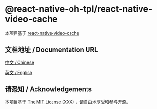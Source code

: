 # @react-native-oh-tpl/react-native-video-cache
本项目基于 [react-native-video-cache](https://github.com/zhigang1992/react-native-video-cache)

## 文档地址 / Documentation URL 

[中文 / Chinese](https://gitee.com/react-native-oh-library/usage-docs/blob/master/zh-cn/react-native-video-cache.md)

[英文 / English](https://gitee.com/react-native-oh-library/usage-docs/blob/master/en/react-native-video-cache.md)


## 请悉知 / Acknowledgements

本项目基于 [The MIT License (XXX)](https://mitlicense.org/) ，请自由地享受和参与开源。
